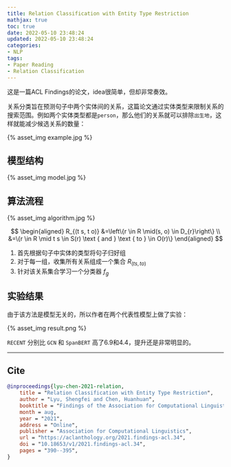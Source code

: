 ```yaml
---
title: Relation Classification with Entity Type Restriction
mathjax: true
toc: true
date: 2022-05-10 23:48:24
updated: 2022-05-10 23:48:24
categories:
- NLP
tags:
- Paper Reading
- Relation Classification
---
```

这是一篇ACL Findings的论文，idea很简单，但却非常奏效。

<!--more-->

关系分类旨在预测句子中两个实体间的关系，这篇论文通过实体类型来限制关系的搜索范围。例如两个实体类型都是`person`，那么他们的关系就可以排除`出生地`，这样就能减少候选关系的数量：

{% asset_img example.jpg %}

## 模型结构

{% asset_img model.jpg %}

## 算法流程

{% asset_img algorithm.jpg %}

$$
\begin{aligned}
R_{(t s, t o)} &=\left\{r \in R \mid(s, o) \in D_{r}\right\} \\
&=\{r \in R \mid t s \in S(r) \text { and } \text { to } \in O(r)\}
\end{aligned}
$$

1. 首先根据句子中实体的类型将句子归好组
2. 对于每一组，收集所有关系组成一个集合 $R_{(t s, t o)}$
3. 针对该关系集合学习一个分类器 $f_g$

## 实验结果
由于该方法是模型无关的，所以作者在两个代表性模型上做了实验：

{% asset_img result.png %}

`RECENT` 分别比 `GCN` 和 `SpanBERT` 高了6.9和4.4，提升还是非常明显的。

___
## Cite
```bib
@inproceedings{lyu-chen-2021-relation,
    title = "Relation Classification with Entity Type Restriction",
    author = "Lyu, Shengfei and Chen, Huanhuan",
    booktitle = "Findings of the Association for Computational Linguistics: ACL-IJCNLP 2021",
    month = aug,
    year = "2021",
    address = "Online",
    publisher = "Association for Computational Linguistics",
    url = "https://aclanthology.org/2021.findings-acl.34",
    doi = "10.18653/v1/2021.findings-acl.34",
    pages = "390--395",
}
```